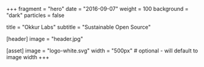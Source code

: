 +++
fragment = "hero"
date = "2016-09-07"
weight = 100
background = "dark"
particles = false

title = "Okkur Labs"
subtitle = "Sustainable Open Source"

[header]
  image = "header.jpg"

[asset]
  image = "logo-white.svg"
  width = "500px" # optional - will default to image width
+++
